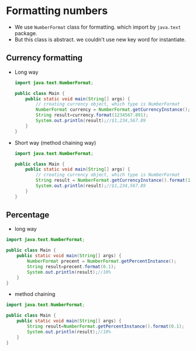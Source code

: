 # Formatting numbers

- We use `NumberFormat` class for formatting. which import by `java.text` package.
- But this class is abstract. we couldn't use new key word for instantiate. 

## Currency formatting

- Long way
  ``` java 
  import java.text.NumberFormat;

  public class Main {
      public static void main(String[] args) {
          // creating currency object, which type is NumberFormat
          NumberFormat currency = NumberFormat.getCurrencyInstance();
          String result=currency.format(1234567.891);
          System.out.println(result);//$1,234,567.89
      }
  }
  ```

- Short way (method chaining way)
  ``` java 
  import java.text.NumberFormat;

  public class Main {
      public static void main(String[] args) {
          // creating currency object, which type is NumberFormat
          String result = NumberFormat.getCurrencyInstance().format(1234567.891);
          System.out.println(result);//$1,234,567.89
      }
  }

  ```
## Percentage

- long way
``` java 
import java.text.NumberFormat;

public class Main {
    public static void main(String[] args) {
        NumberFormat precent = NumberFormat.getPercentInstance();
        String result=precent.format(0.1);
        System.out.println(result);//10%
    }
}
```

- method chaining
``` java 
import java.text.NumberFormat;

public class Main {
    public static void main(String[] args) {
        String result=NumberFormat.getPercentInstance().format(0.1);
        System.out.println(result);//10%
    }
}

```